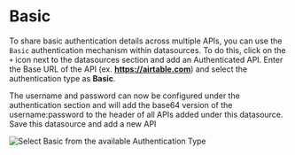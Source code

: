 # Basic

To share basic authentication details across multiple APIs, you can use the `Basic` authentication mechanism within datasources. To do this, click on the `+` icon next to the datasources section and add an Authenticated API. Enter the Base URL of the API (ex. **https://airtable.com**) and select the authentication type as **Basic**.

The username and password can now be configured under the authentication section and will add the base64 version of the username:password to the header of all APIs added under this datasource. Save this datasource and add a new API

![Select Basic from the available Authentication Type](</img/auth_api.gif>)
